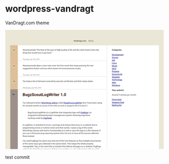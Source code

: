 wordpress-vandragt
===================
VanDragt.com theme

![Screenshot](screenshot.png)

test commit